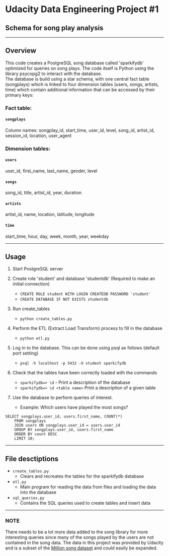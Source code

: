 # Udacity Data Engineering Project #1
## Schema for song play analysis
***
## Overview 
This code creates a PostgreSQL song database called 'sparkifydb' optimized for queries on song plays.  The code itself is Python using the library psycopg2 to interact with the database.  
The database is build using a star schema, with one central fact table (songplays) which is linked to four dimension tables (users, songs, artists, time) which contain additional information that can be accessed by their primary keys:

### Fact table:
#### `songplays`
Column names:
songplay_id, start_time, user_id, level, song_id, artist_id, session_id, location, user_agent

### Dimension tables:
#### `users`
user_id, first_name, last_name, gender, level

#### `songs`
song_id, title, artist_id, year, duration

#### `artists`
artist_id, name, location, latitude, longitude

#### `time`
start_time, hour, day, week, month, year, weekday

***
## Usage
1. Start PostgreSQL server
2. Create role 'student' and database 'studentdb' (Required to make an initial connection)
    - `CREATE ROLE student WITH LOGIN CREATEDB PASSWORD 'student'`
    - `CREATE DATABASE IF NOT EXISTS studentdb`
3. Run create_tables
    - `python create_tables.py`
4.  Perform the ETL (Extract Load Transform) process to fill in the database
    - `python etl.py`
5. Log in to the database. This can be done using psql as follows (default port setting)
    - `psql -h localhost -p 5432 -U student sparkifydb`
6. Check that the tables have been correctly loaded with the commands
    - `sparkifydb=> \d` - Print a description of the database
    - `sparkifydb=> \d <table name>` Print a description of a given table

7. Use the database to perform queries of interest. 
    - Example: Which users have played the most songs?
```
SELECT songplays.user_id, users.first_name, COUNT(*) 
    FROM songplays
    JOIN users ON songplays.user_id = users.user_id  
    GROUP BY songplays.user_id, users.first_name  
    ORDER BY count DESC
    LIMIT 10;
```

***
## File desctiptions
* `create_tables.py` 
    - Clears and recreates the tables for the sparkifydb database
* `etl.py`
    - Main program for reading the data from files and loading the data into the database
* `sql_queries.py` 
    - Contains the SQL queries used to create tables and insert data

***
### NOTE
There needs to be a lot more data added to the song library for more interesting queries since many of the songs played by the users are not contained in the song data. The data in this project was provided by Udacity and is a subset of the [Million song dataset](http://millionsongdataset.com/) and could easily be expanded.